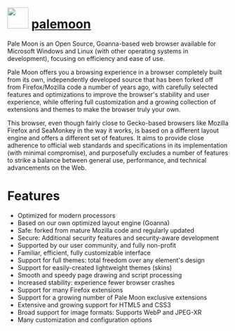 # <img src="https://cdn.jsdelivr.net/gh/chocolatey-community/chocolatey-coreteampackages@d1b8b6861269e2381fa4e8ca92b1856149b0e4c8/icons/palemoon.png" width="48" height="48"/> [palemoon](https://chocolatey.org/packages/palemoon)


Pale Moon is an Open Source, Goanna-based web browser available for Microsoft Windows and Linux (with other operating systems in development), focusing on efficiency and ease of use. 

Pale Moon offers you a browsing experience in a browser completely built from its own, independently developed source that has been forked off from Firefox/Mozilla code a number of years ago, with carefully selected features and optimizations to improve the browser's stability and user experience, while offering full customization and a growing collection of extensions and themes to make the browser truly your own.

This browser, even though fairly close to Gecko-based browsers like Mozilla Firefox and SeaMonkey in the way it works, is based on a different layout engine and offers a different set of features. It aims to provide close adherence to official web standards and specifications in its implementation (with minimal compromise), and purposefully excludes a number of features to strike a balance between general use, performance, and technical advancements on the Web.

# Features

- Optimized for modern processors
- Based on our own optimized layout engine (Goanna)
- Safe: forked from mature Mozilla code and regularly updated
- Secure: Additional security features and security-aware development
- Supported by our user community, and fully non-profit
- Familiar, efficient, fully customizable interface
- Support for full themes: total freedom over any element's design
- Support for easily-created lightweight themes (skins)
- Smooth and speedy page drawing and script processing
- Increased stability: experience fewer browser crashes
- Support for many Firefox extensions
- Support for a growing number of Pale Moon exclusive extensions
- Extensive and growing support for HTML5 and CSS3
- Broad support for image formats: Supports WebP and JPEG-XR
- Many customization and configuration options
